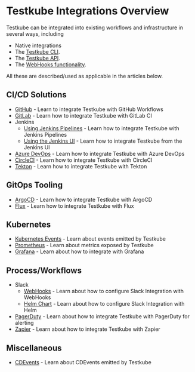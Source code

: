 # Testkube Integrations Overview

Testkube can be integrated into existing workflows and infrastructure in several ways, including 
- Native integrations
- The [Testkube CLI](/articles/install/cli).
- The [Testkube API](/openapi/overview).
- The [WebHooks functionality](/articles/webhooks).

All these are described/used as applicable in the articles below.

## CI/CD Solutions

- [GitHub](/articles/github-actions) - Learn to integrate Testkube with GitHub Workflows
- [GitLab](/articles/gitlab) - Learn how to integrate Testkube with GitLab CI
- Jenkins
  - [Using Jenkins Pipelines](/articles/jenkins) - Learn how to integrate Testkube with Jenkins Pipelines
  - [Using the Jenkins UI](/articles/jenkins-ui) - Learn how to integrate Testkube from the Jenkins UI
- [Azure DevOps](/articles/azure) - Learn how to integrate Testkube with Azure DevOps
- [CircleCI](/articles/circleci) - Learn how to integrate Testkube with CircleCI
- [Tekton](/articles/tekton) - Learn how to integrate Testkube with Tekton

## GitOps Tooling

- [ArgoCD](/articles/argocd-integration) - Learn how to integrate Testkube with ArgoCD
- [Flux](/articles/flux-integration) - Learn how to integrate Testkube with Flux

## Kubernetes

- [Kubernetes Events](/articles/k8s-events) - Learn about events emitted by Testkube
- [Prometheus](/articles/metrics) - Learn about metrics exposed by Testkube
- [Grafana](/articles/grafana) - Learn about how to integrate with Grafana

## Process/Workflows

- Slack
  - [WebHooks](/articles/slack-integration-webhooks) - Learn about how to configure Slack Integration with WebHooks
  - [Helm Chart](/articles/slack-integration) - Learn about how to configure Slack Integration with Helm
- [PagerDuty](https://testkube.io/learn/critical-test-based-alerting-with-pagerduty-and-testkube) - Learn about how to integrate Testkube with PagerDuty for alerting
- [Zapier](https://testkube.io/learn/integrating-testkube-and-zapier-for-instant-email-alerts) - Learn about how to integrate Testkube with Zapier

## Miscellaneous
 
- [CDEvents](/articles/cd-events) - Learn about CDEvents emitted by Testkube




